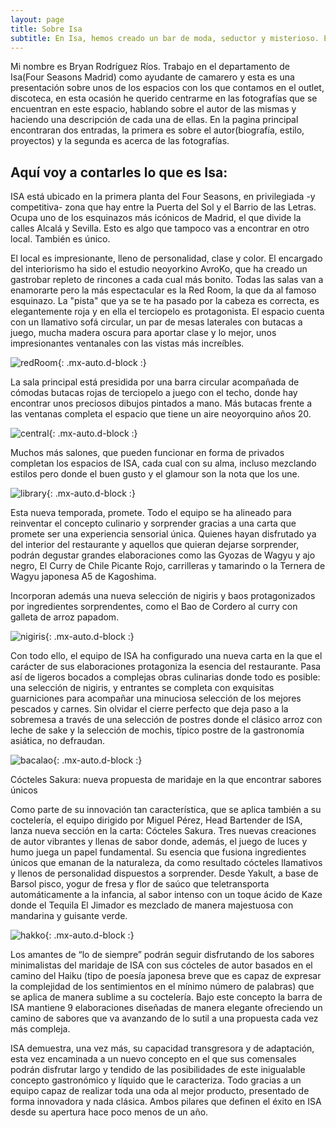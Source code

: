 ```yaml
---
layout: page
title: Sobre Isa
subtitle: En Isa, hemos creado un bar de moda, seductor y misterioso. El entorno es magnífico, lleno de historia y con muchos secretos por revelar.
---
```


Mi nombre es Bryan Rodríguez Ríos. Trabajo en el departamento de Isa(Four Seasons Madrid) como ayudante de camarero y esta es una presentación sobre unos de los espacios con los que contamos en el outlet, discoteca, en esta ocasión he querido centrarme en las fotografías que se encuentran en este espacio, hablando sobre el autor de las mismas y haciendo una descripción de cada una de ellas. En la pagina principal encontraran dos entradas, la primera es sobre el autor(biografía, estilo, proyectos) y la segunda es acerca de las fotografías.

## Aquí voy a contarles lo que es Isa:

ISA está ubicado en la primera planta del Four Seasons, en privilegiada -y competitiva- zona que hay entre la Puerta del Sol y el Barrio de las Letras. Ocupa uno de los esquinazos más icónicos de Madrid, el que divide la calles Alcalá y Sevilla. Esto es algo que tampoco vas a encontrar en otro local. También es único.

El local es impresionante, lleno de personalidad, clase y color. El encargado del interiorismo ha sido el estudio neoyorkino AvroKo, que ha creado un gastrobar repleto de rincones a cada cual más bonito. Todas las salas van a enamorarte pero la más espectacular es la Red Room, la que da al famoso esquinazo. La "pista" que ya se te ha pasado por la cabeza es correcta, es elegantemente roja y en ella el terciopelo es protagonista. El espacio cuenta con un llamativo sofá circular, un par de mesas laterales con butacas a juego, mucha madera oscura para aportar clase y lo mejor, unos impresionantes ventanales con las vistas más increíbles.

![redRoom](/assets/img/redRoom.jpg){: .mx-auto.d-block :}

La sala principal está presidida por una barra circular acompañada de cómodas butacas rojas de terciopelo a juego con el techo, donde hay encontrar unos preciosos dibujos pintados a mano. Más butacas frente a las ventanas completa el espacio que tiene un aire neoyorquino años 20.

![central](/assets/img/central.jpg){: .mx-auto.d-block :}

Muchos más salones, que pueden funcionar en forma de privados completan los espacios de ISA, cada cual con su alma, incluso mezclando estilos pero donde el buen gusto y el glamour son la nota que los une.

![library](/assets/img/library.jpg){: .mx-auto.d-block :}

Esta nueva temporada, promete. Todo el equipo se ha alineado para reinventar el concepto culinario y sorprender gracias a una carta que promete ser una experiencia sensorial única. Quienes hayan disfrutado ya del interior del restaurante y aquellos que quieran dejarse sorprender, podrán degustar grandes elaboraciones como las Gyozas de Wagyu y ajo negro, El Curry de Chile Picante Rojo, carrilleras y tamarindo o la Ternera de Wagyu japonesa A5 de Kagoshima.

Incorporan además una nueva selección de nigiris y baos protagonizados por ingredientes sorprendentes, como el Bao de Cordero al curry con galleta de arroz papadom.

![nigiris](/assets/img/nigiris.jpeg){: .mx-auto.d-block :}

Con todo ello, el equipo de ISA ha configurado una nueva carta en la que el carácter de sus elaboraciones protagoniza la esencia del restaurante. Pasa así de ligeros bocados a complejas obras culinarias donde todo es posible: una selección de nigiris, y entrantes se completa con exquisitas guarniciones para acompañar una minuciosa selección de los mejores pescados y carnes. Sin olvidar el cierre perfecto que deja paso a la sobremesa a través de una selección de postres donde el clásico arroz con leche de sake y la selección de mochis, típico postre de la gastronomía asiática, no defraudan.

![bacalao](/assets/img/bacalao.jpeg){: .mx-auto.d-block :}

Cócteles Sakura: nueva propuesta de maridaje en la que encontrar sabores únicos

Como parte de su innovación tan característica, que se aplica también a su coctelería, el equipo dirigido por Miguel Pérez, Head Bartender de ISA, lanza nueva sección en la carta: Cócteles Sakura. Tres nuevas creaciones de autor vibrantes y llenas de sabor donde, además, el juego de luces y humo juega un papel fundamental. Su esencia que fusiona ingredientes únicos que emanan de la naturaleza, da como resultado cócteles llamativos y llenos de personalidad dispuestos a sorprender. Desde Yakult, a base de Barsol pisco, yogur de fresa y flor de saúco que teletransporta automáticamente a la infancia, al sabor intenso con un toque ácido de Kaze donde el Tequila El Jimador es mezclado de manera majestuosa con mandarina y guisante verde.

![hakko](/assets/img/hakko.jpg){: .mx-auto.d-block :}

Los amantes de “lo de siempre” podrán seguir disfrutando de los sabores minimalistas del maridaje de ISA con sus cócteles de autor basados en el camino del Haiku (tipo de poesía japonesa breve que es capaz de expresar la complejidad de los sentimientos en el mínimo número de palabras) que se aplica de manera sublime a su coctelería. Bajo este concepto la barra de ISA mantiene 9 elaboraciones diseñadas de manera elegante ofreciendo un camino de sabores que va avanzando de lo sutil a una propuesta cada vez más compleja.

ISA demuestra, una vez más, su capacidad transgresora y de adaptación, esta vez encaminada a un nuevo concepto en el que sus comensales podrán disfrutar largo y tendido de las posibilidades de este inigualable concepto gastronómico y líquido que le caracteriza. Todo gracias a un equipo capaz de realizar toda una oda al mejor producto, presentado de forma innovadora y nada clásica. Ambos pilares que definen el éxito en ISA desde su apertura hace poco menos de un año.
<!-- 
- En este espacio voy a contarles que generador de páginas estaticas he utilizado para montarme esta misma, las configuraciones que he realizado.

# Como construir tu página web: 

### Generador de páginas utilizado

Jekyll es un generador de sitios estáticos simple, compatible con blogs, perfecto para sitios personales, de proyectos o de organizaciones. Piense en ello como un CMS basado en archivos, sin toda la complejidad. Jekyll toma su contenido, presenta plantillas de Markdown y Liquid, y crea un sitio web completo y estático listo para ser servido por Apache, Nginx u otro servidor web. Jekyll es el motor detrás de las páginas de GitHub, que puede usar para alojar sitios directamente desde sus repositorios de GitHub.

![step0](/assets/img/jamstack.png)


### 1. Forkea este proyecto

Forkea este proyecto haciendo clic en el botón __*Fork*__ . Fork significa que ahora copió todo este proyecto y todos los archivos en su cuenta.

![step1](/assets/img/fork.png)

### 2. Renombre el proyecto a `<yourusername>.github.io`

Haga clic en __*Settings*__ en la parte superior (el icono de la rueda dentada) y en esa página tendrá la opción de cambiar el nombre del proyecto (*Nombre del repositorio*). Esto creará un sitio web con la plantilla **Beautiful Jekyll** que estará disponible en `https://<yourusername>.github.io` en un par de minutos (consulte las [FAQ](https://beautifuljekyll. com/faq/#custom-domain) si desea utilizar un nombre de proyecto diferente). Si después de unos minutos su sitio web aún no está listo, intente editar cualquier archivo, solo para obligar a GitHub a reconstruir su sitio.

![step2](/assets/img/settings.png)

### 3. Customiza tu página

Edite el archivo `_config.yml` para cambiar cualquier configuración que desee. Para editar el archivo, haga clic en él para verlo y luego haga clic en el icono del lápiz para editarlo. Las configuraciones en el archivo se explican por sí mismas y hay comentarios dentro del archivo para ayudar a comprender lo que hace cada configuración. Cualquier línea que comience con un hashtag (`#`) es un comentario, y las otras líneas son configuraciones reales.

![step3](/assets/img/config.png)

### 4. Felicidades, ya tenemos nuestra página

Después de guardar los cambios en el archivo `_config.yml` (haciendo clic en *Confirmar cambios*), tu sitio web debería estar listo en uno o dos minutos en `https://<tunombredeusuario>.github. yo`. Cada vez que realice un cambio en cualquier archivo, su sitio web se reconstruirá y debería actualizarse en aproximadamente un minuto. Su sitio web se inicializará con varias publicaciones de blog de muestra y un par de otras páginas.

![step4](/assets/img/myWebsite.png)

 -->